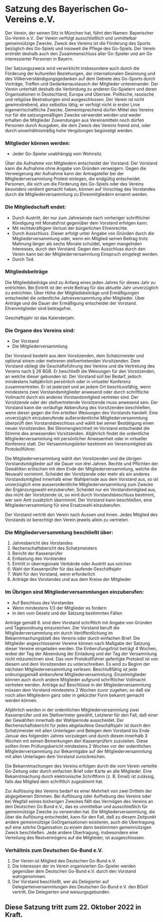 # Satzung des Bayerischen Go-Vereins e.V.

Der Verein, der seinen Sitz in München hat, führt den Namen: Bayerischer Go-Verein e.V..
Der Verein verfolgt ausschließlich und unmittelbar gemeinnützige Zwecke. Zweck des Vereins ist die Förderung des Sports bezüglich des Go-Spiels und insoweit die Pflege des Go-Spiels. Der Verein erstrebt deshalb auch den Zusammenschluss aller Go-Spieler und am Go interessierter Personen in Bayern.

Der Satzungszweck wird verwirklicht insbesondere auch durch die Förderung der kulturellen Beziehungen, der internationalen Gesinnung und des Völkerverständigungsgedanken auf dem Gebiete des Go-Sports durch Vorträge, Treffen und Gedankenaustausch der Mitglieder untereinander. Der Verein unterhält deshalb die Verbindung zu anderen Go-Spielern und deren Organisationen in Deutschland, Europa und Übersee. Politische, rassische und religiöse Bestrebungen sind ausgeschlossen. Der Verein ist nicht gewinnstrebend, also selbstlos tätig; er verfolgt nicht in erster Linie eigenwirtschaftliche Zwecke. Dementsprechend dürfen Mittel des Vereins nur für die satzungsmäßigen Zwecke verwendet werden und weder erhalten die Mitglieder Zuwendungen aus Vereinsmitteln noch dürfen Personen durch Ausgaben, die dem Zweck des Vereins fremd sind, oder durch unverhältnismäßig hohe Vergütungen begünstigt werden.

### Mitglieder können werden:

* Jeder Go-Spieler unabhängig vom Wohnsitz.

Über die Aufnahme von Mitgliedern entscheidet der Vorstand. Der Vorstand kann die Aufnahme ohne Angabe von Gründen verweigern. Gegen die Verweigerung der Aufnahme kann der Antragsteller bei der Mitgliederversammlung Protest einlegen, die endgültig entscheidet.
Personen, die sich um die Förderung des Go-Spiels oder des Vereins besonders verdient gemacht haben, können auf Vorschlag des Vorstandes durch die Mitgliederversammlung zu Ehrenmitgliedern ernannt werden.

### Die Mitgliedschaft endet:

* Durch Austritt, der nur zum Jahresende nach vorheriger schriftlicher Kündigung mit Monatsfrist gegenüber dem Vorstand erfolgen kann.
* Mit rechtskräftigem Verlust der bürgerlichen Ehrenrechte.
* Durch Ausschluss. Dieser erfolgt unter Angabe von Gründen durch die Mitgliederversammlung oder, wenn ein Mitglied seinen Beitrag trotz Mahnung länger als sechs Monate schuldet, wegen mangelnden Interesses, durch den Vorstand. Gegen den Ausschluss durch den Verein kann bei der Mitgliederversammlung Einspruch eingelegt werden.
* Durch Tod.

### Mitgliedsbeiträge

Die Mitgliedsbeiträge sind zu Anfang eines jeden Jahres für dieses Jahr zu entrichten. Bei Eintritt ist der erste Beitrag für das aktuelle Jahr unverzüglich zu entrichten. Über Höhe der Mitgliedsbeiträge und Ermäßigungen entscheidet die ordentliche Jahresversammlung aller Mitglieder. Über Anträge und die Dauer der Ermäßigung entscheidet der Vorstand. Ehrenmitglieder sind beitragsfrei.

Geschäftsjahr ist das Kalenderjahr.

### Die Organe des Vereins sind:

* Der Vorstand
* Die Mitgliederversammlung

Der Vorstand besteht aus dem Vorsitzenden, dem Schatzmeister und optional einem oder mehreren stellvertretenden Vorsitzenden. Dem Vorstand obliegt die Geschäftsführung des Vereins und die Vertretung des Vereins nach § 26 BGB. Er beschließt die Weisungen für den Vorsitzenden, an welche dieser gebunden ist. Der Vorstand soll bei Bedarf, jedoch mindestens halbjährlich persönlich oder in virtueller Konferenz zusammentreten. Er ist jederzeit und an jedem Ort beschlussfähig, wenn mindestens zwei Vorstandsmitglieder anwesend oder durch schriftliche Vollmacht durch ein anderes Vorstandsmitglied vertreten sind. Der Vorsitzende oder der stellvertretende Vorsitzende muss anwesend sein. Der Vorstand kann die vorläufige Abberufung des Vorsitzenden beschließen, wenn dieser gegen die ihm erteilten Weisungen des Vorstands handelt. Eine unverzüglich einzuberufende außerordentliche Mitgliederversammlung überprüft den Vorstandsbeschluss und wählt bei seiner Bestätigung einen neuen Vorsitzenden. Bei Stimmengleichheit im Vorstand entscheidet die Stimme des anwesenden Vorsitzenden. Alljährlich findet die ordentliche Mitgliederversammlung mit persönlicher Anwesenheit oder in virtueller Konferenz statt. Der Versammlungsleiter bestimmt ein Vereinsmitglied als Protokollführer.

Die Mitgliederversammlung wählt den Vorsitzenden und die übrigen Vorstandsmitglieder auf die Dauer von drei Jahren. Rechte und Pflichten der Gewählten erlöschen mit dem Ende der Mitgliederversammlung, welche die Neuwahl vornimmt. Scheidet der Vorsitzende oder mehr als ein anderes Vorstandsmitglied innerhalb einer Wahlperiode aus dem Vorstand aus, so ist unverzüglich eine ausserordentliche Mitgliederversammlung zum Zwecke der Ergänzungswahl einzuberufen. Scheidet nur ein Vorstandsmitglied aus, das nicht der Vorsitzende ist, so wird durch Vorstandsbeschluss bestimmt, wer sein Amt zusätzlich übernimmt. Der Vorstand kann beschließen, eine Mitgliederversammlung für eine Ersatzwahl einzuberufen.

Der Vorstand vertritt den Verein nach Aussen und Innen. Jedes Mitglied des Vorstands ist berechtigt den Verein jeweils allein zu vertreten.

### Die Mitgliederversammlung beschließt über:

1. Jahresbericht des Vorstandes
1. Rechenschaftsbericht des Schatzmeisters
1. Bericht der Kassenprüfer
1. Entlastung des Vorstandes
1. Eintritt in überregionale Verbände oder Austritt aus solchen
1. Wahl der Kassenprüfer für das laufende Geschäftsjahr
1. Wahl für den Vorstand, wenn erforderlich
1. Anträge des Vorstandes und aus dem Kreise der Mitglieder

### Im Übrigen sind Mitgliederversammlungen einzuberufen:
* Auf Beschluss des Vorstandes
* Wenn mindestens 1/3 der Mitglieder es fordern
* In den vom Gesetz und der Satzung bestimmten Fällen

Anträge gemäß 8. sind dem Vorstand schriftlich mit Angabe von Gründen und Tagesordnung einzureichen. Der Vorstand beruft die Mitgliederversammlung ein durch Veröffentlichung im Bekanntmachungsblatt des Vereins oder durch einfachen Brief. Die Mitglieder angeschlossener Vereine können nach Maßgabe der Satzung dieser Vereine eingeladen werden. Die Einberufungsfrist beträgt 4 Wochen, wobei der Tag der Absendung der Einladung und der Tag der Versammlung nicht mitzurechnen sind. Das vom Protokollführer gefertigte Protokoll ist von diesem und dem Vorsitzenden zu unterschreiben. Es wird zu Beginn der nächsten Mitgliederversammlung verlesen. Beschlußfähig ist jede ordnungsgemäß einberufene Mitgliederversammlung. Einzelmitglieder können auch durch andere Mitglieder aufgrund schriftlicher Vollmacht vertreten werden. Anträge auf Beschlüsse in der Mitgliederversammlung müssen dem Vorstand mindestens 2 Wochen zuvor zugehen, so daß sie noch allen Mitgliedern ganz oder in gekürzter Form bekannt gemacht werden können.

Alljährlich werden in der ordentlichen Mitgliederversammlung zwei Kassenprüfer und ein Stellvertreter gewählt, Letzterer für den Fall, daß einer der Gewählten innerhalb der Wahlperiode ausscheidet. Der Rechenschaftsbericht für jedes abgelaufene Geschäftsjahr ist durch den Schatzmeister mit allen Unterlagen und Belegen dem Vorstand bis Ende Januar des folgenden Jahres vorzulegen und durch diesen innerhalb 3 Wochen mit seinen Bemerkungen den Kassenprüfern zuzuleiten. Diese sollten ihren Prüfungsbericht mindestens 2 Wochen vor der ordentlichen Mitgliederversammlung zur Bekanntgabe auf der Mitgliederversammlung mit allen Unterlagen dem Vorstand zurückreichen.

Die Bekanntmachungen des Vereins erfolgen durch die vom Verein verteilte Go-Zeitung oder durch einfachen Brief oder Karte an alle Mitglieder. Eine Bekanntmachung durch elektronische Schriftform (z. B. Email) ist zulässig, falls das Mitglied dem schriftlich zugestimmt hat.

Zur Auflösung des Vereins bedarf es einer Mehrheit von zwei Dritteln der abgegebenen Stimmen. Bei Auflösung oder Aufhebung des Vereins oder bei Wegfall seines bisherigen Zweckes fällt das Vermögen des Vereins an den Deutschen Go Bund e.V., das es unmittelbar und ausschließlich für gemeinnützige Zwecke zu verwenden hat. Die Mitgliederversammlung, die über die Auflösung entscheidet, kann für den Fall, daß zu diesem Zeitpunkt andere gemeinnützige GoOrganisationen existieren, auch die Übertragung auf eine solche Organisation zu einem dann bestimmten gemeinnützigen Zweck beschließen. Jede andere Übertragung, insbesondere eine Verteilung des Restvermögens auf die Mitglieder, ist ausgeschlossen.

### Verhältnis zum Deutschen Go-Bund e.V.
1. Der Verein ist Mitglied des Deutschen Go-Bund e.V. 
1. Die Interessen der im Verein organisierten Go-Spieler werden gegenüber dem Deutschen Go-Bund e.V. durch den Vorstand wahrgenommen.
1. Der Vorstand beschließt, wer als Delegierter auf Delegiertenversammlungen des Deutschen Go-Bund e.V. den BGoV vertritt. Die Delegierten sind weisungsgebunden.

## Diese Satzung tritt zum 22. Oktober 2022 in Kraft.
